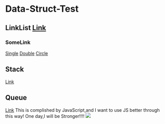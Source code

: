 # Data-Struct-Test
## LinkList [Link](https://github.com/BIRlz/Data-Struct-Test/tree/master/Stack)
### SomeLink
[Single](https://github.com/BIRlz/Data-Struct-Test/blob/master/Stack/Single-LinkList.js)
[Double](https://github.com/BIRlz/Data-Struct-Test/blob/master/Stack/Double-LinkList.js)
[Circle](#)
## Stack
[Link](https://github.com/BIRlz/Data-Struct-Test/tree/master/Stack/Stack.js)
## Queue
[Link](https://github.com/BIRlz/Data-Struct-Test/tree/master/Queue)
This is complished by JavaScript,and I want to use JS better through this way!
One day,I will be Stronger!!!!
![](http://pic2016.ytqmx.com:82/2015/1207/18/2.jpg!960.jpg)
